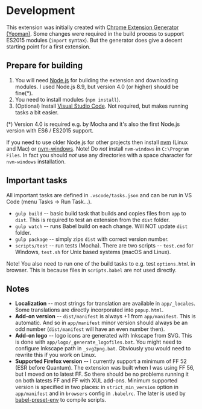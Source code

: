 Development
===========

This extension was initially created with [Chrome Extension Generator (Yeoman)](https://github.com/yeoman/generator-chrome-extension#user-content-getting-started). Some changes were required in the build process to support ES2015 modules (`import` syntax). But the generator does give a decent starting point for a first extension.

Prepare for building
--------------------

1. You will need [Node.js](https://nodejs.org/en/) for building the extension and downloading modules. I used Node.js 8.9, but version 4.0 (or higher) should be fine(*).
2. You need to install modules (`npm install`).
3. (Optional) Install [Visual Studio Code](https://code.visualstudio.com/). Not required, but makes running tasks a bit easier.

(*) Version 4.0 is required e.g. by Mocha and it's also the first Node.js version with ES6 / ES2015 support.

If you need to use older Node.js for other projects then install [nvm](https://github.com/creationix/nvm) (Linux and Mac) or [nvm-windows](https://github.com/coreybutler/nvm-windows). Note! Do *not* install `nvm-windows` in `C:\Program Files`. In fact you should *not* use any directories with a space character for `nvm-windows` installation.  

Important tasks
---------------

All important tasks are defined in `.vscode/tasks.json` and can be run in VS Code (menu Tasks → Run Task...).

* `gulp build` -- basic build task that builds and copies files from `app` to `dist`. This is required to test an extension from the `dist` folder.
* `gulp watch` -- runs Babel build on each change. Will NOT update `dist` folder.
* `gulp package` -- simply zips `dist` with correct version number.
* `scripts/test` -- run tests (Mocha). There are two scripts -- `test.cmd` for Windows, `test.sh` for Unix based systems (macOS and Linux).

Note! You also need to run one of the build tasks to e.g. test `options.html` in browser. This is because files in `scripts.babel` are not used directly.

Notes
-----
 
* **Localization** -- most strings for translation are available in `app/_locales`. Some translations are directly incorporated into `popup.html`.
* **Add-on version** -- `dist/manifest` is always +1 from `app/manifest`. This is automatic. And so in `app/manifest` minor version should always be an odd number (`dist/manifest` will have an even number then).
* **Add-on logo** -- logo icons are generated with Inkscape from SVG. This is done with `app/logo/_generate_logofiles.bat`. You might need to configure Inkscape path in `_svg2png.bat`. Obviously you would need to rewrite this if you work on Linux. 
* **Supported Firefox version** -- I currently support a minimum of FF 52 (ESR before Quantum). The extension was built when I was using FF 56, but I moved on to latest FF. So there should be no problems running it on both latests FF and FF with XUL add-ons. Minimum supported version is specified in two places: in `strict_min_version` option in `app/manifest` and in `browsers` config in `.babelrc`. The later is used by [babel-preset-env](https://babeljs.io/env/) to compile scripts.

